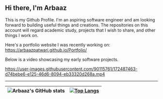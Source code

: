 ## Hi there, I'm Arbaaz

This is my Github Profile. I'm an aspiring software engineer and am looking forward to building useful things and creations. The repositories on this account will regard academic study, projects that I wish to share, and other things I work on.

Here's a portfolio website I was recently working on: https://arbaazpatwari.github.io/Portfolio/

Below is a video showcasing my early software projects.

https://user-images.githubusercontent.com/90115761/172487463-d74bebe6-e125-46d6-8094-eb33320d268a.mp4

---

| ![Arbaaz's GitHub stats](https://github-readme-stats.vercel.app/api?username=arbaazpatwari&show_icons=true&theme=transparent) | [![Top Langs](https://github-readme-stats.vercel.app/api/top-langs/?username=arbaazpatwari&layout=donut&theme=transparent)](https://github.com/arbaazpatwari/github-readme-stats) |
| --- | --- |

